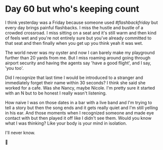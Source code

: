 # Day 60 but who's keeping count






<style type="text/css">
.container {
  max-width: 1200px;
  margin-left: auto;
  margin-right: auto;
  text-align:justify; 
  text-justify:inter-ideograph;
  }
</style>





I think yesterday was a Friday because someone used _#flashbackfriday_ but every day brings painful flashbacks.  I miss the hustle and bustle of a crowded crossroad. I miss sitting on a seat and it's still warm and then kind of feels wet and you're not entirely sure but you've already committed to that seat and then finally when you get up you think yeah it was wet.

The world never was my oyster and now I can barely make my playground further than 20 yards from me. But I miss roaming around going through airport security and having the agents say 'have a good flight', and I say, 'you too'.   



Did I recognize that last time I would be introduced to a stranger and immediately forget their name within 30 seconds? I think she said she worked for a cafe. Was she Nancy, maybe Nicole. I'm pretty sure it started with an N but to be honest I really wasn't listening.

How naive I was on those dates in a bar with a live band and I'm trying to tell a story but then the song ends and it gets really quiet and I'm still yelling in his ear. And those moments when I recognized someone and made eye contact with but then played it off like I didn't see them.  Would you know what I was thinking? Like your body is your mind in isolation. 

I'll never know. 

🌈


